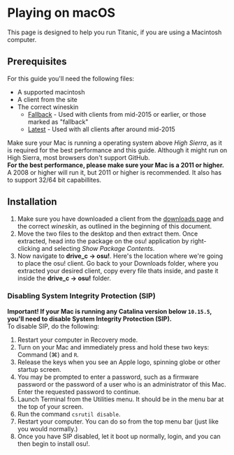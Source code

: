 # Playing on macOS

This page is designed to help you run Titanic, if you are using a Macintosh computer.

## Prerequisites

For this guide you'll need the following files:

- A supported macintosh
- A client from the site
- The correct wineskin
    - [Fallback](https://cdn.titanic.sh/public/osx/osx-fallback.base.zip) - Used with clients from mid-2015 or earlier, or those marked as "fallback"
    - [Latest](https://cdn.titanic.sh/public/osx/osx-latest.base.zip) - Used with all clients after around mid-2015

Make sure your Mac is running a operating system above *High Sierra*, as it is required for the best performance and this guide. Although it might run on High Sierra, most browsers don't support GitHub.  
**For the best performance, please make sure your Mac is a 2011 or higher.** A 2008 or higher will run it, but 2011 or higher is recommended. It also has to support 32/64 bit capabillites.

## Installation

1. Make sure you have downloaded a client from the [downloads page](https://osu.titanic.sh/download/) and the correct *wineskin*, as outlined in the beginning of this document.
2. Move the two files to the desktop and then extract them. Once extracted, head into the package on the osu! application by right-clicking and selecting *Show Package Contents*.
3. Now navigate to **drive_c -> osu!**. Here's the location where we're going to place the osu! client. Go back to your Downloads folder, where you extracted your desired client, copy every file thats inside, and paste it inside the **drive_c -> osu!** folder.

### Disabling System Integrity Protection (SIP)

**Important! If your Mac is running any Catalina version below `10.15.5`, you'll need to disable System Integrity Protection (SIP).**  
To disable SIP, do the following:

1. Restart your computer in Recovery mode.
2. Turn on your Mac and immediately press and hold these two keys: Command (⌘) and `R`.
3. Release the keys when you see an Apple logo, spinning globe or other startup screen.
4. You may be prompted to enter a password, such as a firmware password or the password of a user who is an administrator of this Mac. Enter the requested password to continue.
5. Launch Terminal from the Utilities menu. It should be in the menu bar at the top of your screen.
6. Run the command `csrutil disable`.
7. Restart your computer. You can do so from the top menu bar (just like you would normally.)
8. Once you have SIP disabled, let it boot up normally, login, and you can then begin to install osu!.
